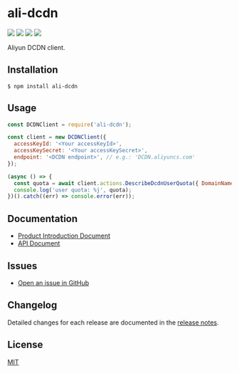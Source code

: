 # ali-dcdn

<a href="https://npm.im/ali-dcdn"><img src="https://badgen.net/npm/v/ali-dcdn"></a> <a href="https://david-dm.org/ant-ife/ali-dcdn"><img src="https://img.shields.io/david/ant-ife/ali-dcdn.svg?style=flat-square"></a> <a href="https://npm.im/ali-dcdn"><img src="https://badgen.net/npm/dm/ali-dcdn"></a> <a href="https://packagephobia.now.sh/result?p=ali-dcdn"><img src="https://packagephobia.now.sh/badge?p=ali-dcdn"></a>

Aliyun DCDN client.

## Installation

```shell
$ npm install ali-dcdn
```

## Usage

```js
const DCDNClient = require('ali-dcdn');

const client = new DCDNClient({
  accessKeyId: '<Your accessKeyId>',
  accessKeySecret: '<Your accessKeySecret>',
  endpoint: '<DCDN endpoint>', // e.g.: 'DCDN.aliyuncs.com'
});

(async () => {
  const quota = await client.actions.DescribeDcdnUserQuota({ DomainName: 'Your domainName' });
  console.log('user quota: %j', quota);
})().catch((err) => console.error(err));
```

## Documentation

- [Product Introduction Document](https://www.alibabacloud.com/help/doc-detail/64836.htm)
- [API Document](https://www.alibabacloud.com/help/doc-detail/128282.htm)

## Issues

- [Open an issue in GitHub](https://github.com/ant-ife/ali-dcdn/issues)

## Changelog

Detailed changes for each release are documented in the [release notes](https://github.com/ant-ife/ali-dcdn/blob/master/CHANGELOG.md).

## License

[MIT](LICENSE)
